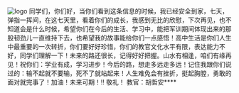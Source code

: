 ![logo](https://xiaohua013.github.io/jxxc/image/1-1.jpg) 同学们，你们好，当你们看到这条信息的时候，我已经安全到家，七天，弹指一挥间，在这七天里，看着你们的成长，我感到无比的欣慰，下次再见，也不知道会是什么时候，希望你们在今后的生活、学习中，能把军训期间体现出来的那股韧劲儿一直维持下去，也希望我的故事能给你们一点感悟！高中生活是你们人生中最重要的一次转折，你们要好好珍惜，你们的教官文化水平有限，表达能力不好，同学们理解一下！未来的路还很长，记得好好把握。山水有相逢，咱们有缘再见！祝你们：学业有成，学习进步！今后的路，想走多远走多远！记住我跟你们说过的：输不起就不要输，死不了就站起来！人生难免会有挫折，挺起胸膛，勇敢的面对就完事了！加油！未来可期！!!
敬礼！
教官：胡哲安****
